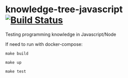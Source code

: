 # knowledge-tree-javascript [![Build Status](https://travis-ci.com/guilhermesiani/knowledge-tree-javascript.svg?branch=master)](https://travis-ci.com/guilhermesiani/knowledge-tree-javascript)

Testing programming knowledge in Javascript/Node

If need to run with docker-compose:

```make build```

```make up```

```make test```